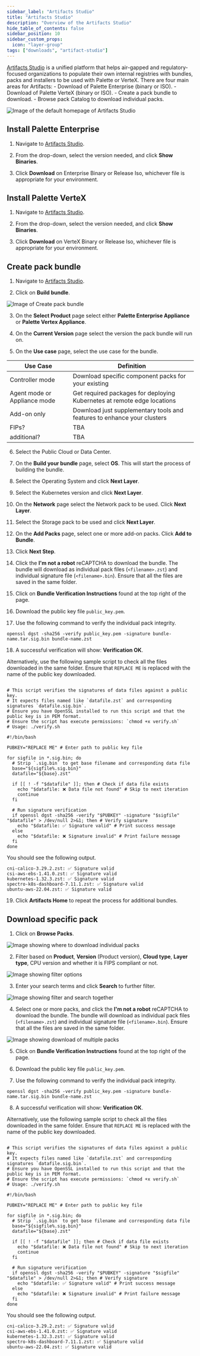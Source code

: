 ```yaml
---
sidebar_label: "Artifacts Studio"
title: "Artifacts Studio"
description: "Overview of the Artifacts Studio"
hide_table_of_contents: false
sidebar_position: 10
sidebar_custom_props:
  icon: "layer-group"
tags: ["downloads", "artifact-studio"]
---
```


[Artifacts Studio](https://artifact-studio.internal.spectrocloud.com/) is a unified platform that helps air-gapped and regulatory-focused organizations to populate their own internal registries with bundles, packs and installers to be used with Palette or VerteX. There are four main areas for Artifacts:
	- Download of Palette Enterprise (binary or ISO).
	- Download of Palette VerteX (binary or ISO).
	- Create a pack bundle to download.
	- Browse pack Catalog to download individual packs. 

![Image of the default homepage of Artifacts Studio](../../../static/assets/docs/images/downloads/downloads_artifacts-studio-main.webp)

## Install Palette Enterprise

1. Navigate to [Artifacts Studio](https://artifact-studio.internal.spectrocloud.com/).

2. From the drop-down, select the version needed, and click **Show Binaries**.

3. Click **Download** on Enterprise Binary or Release Iso, whichever file is appropriate for your environment. 


## Install Palette VerteX

1. Navigate to [Artifacts Studio](https://artifact-studio.internal.spectrocloud.com/).

2. From the drop-down, select the version needed, and click **Show Binaries**.

3. Click **Download** on VerteX Binary or Release Iso, whichever file is appropriate for your environment. 

## Create pack bundle

1. Navigate to [Artifacts Studio](https://artifact-studio.internal.spectrocloud.com/).

2. Click on **Build bundle**.

![Image of Create pack bundle](../../../static/assets/docs/images/downloads/downloads_artifacts-studio-build-bundle.webp)

3. On the **Select Product** page select either **Palette Enterprise Appliance** or **Palette Vertex Appliance**. 

4. On the **Current Version** page select the version the pack bundle will run on. 

5. On the **Use case** page, select the use case for the bundle.

| Use Case   | Definition |
| ---------- | ---------- |
| Controller mode | Download specific component packs for your existing |
| Agent mode or Appliance mode | Get required packages for deploying Kubernetes at remote edge locations |
| Add-on only | Download just supplementary tools and features to enhance your clusters |
| FIPs? | TBA |
| additional? | TBA |

6. Select the Public Cloud or Data Center.

7. On the **Build your bundle** page, select **OS**. This will start the process of building the bundle.

8. Select the Operating System and click **Next Layer**. 

9. Select the Kubernetes version and click **Next Layer**.

10. On the **Network** page select the Network pack to be used. Click **Next Layer**.

11. Select the Storage pack to be used and click **Next Layer**.

12. On the **Add Packs** page, select one or more add-on packs. Click **Add to Bundle**.

13. Click **Next Step**. 

14. Click the **I'm not a robot** reCAPTCHA to download the bundle. The bundle will download as individual pack files (`<filename>.zst`) and individual signature file (`<filename>.bin`). Ensure that all the files are saved in the same folder. 

15. Click on **Bundle Verification Instructions** found at the top right of the page. 

16. Download the public key file `public_key.pem`.

17. Use the following command to verify the individual pack integrity. 

```
openssl dgst -sha256 -verify public_key.pem -signature bundle-name.tar.sig.bin bundle-name.zst
```

18. A successful verification will show: **Verification OK**.

Alternatively, use the following sample script to check all the files downloaded in the same folder. Ensure that `REPLACE ME` is replaced with the name of the public key downloaded. 

```shell title="Example" {10}
 
# This script verifies the signatures of data files against a public key.
# It expects files named like `datafile.zst` and corresponding signatures `datafile.sig.bin`.
# Ensure you have OpenSSL installed to run this script and that the public key is in PEM format.
# Ensure the script has execute permissions: `chmod +x verify.sh`
# Usage: ./verify.sh 

#!/bin/bash

PUBKEY="REPLACE ME" # Enter path to public key file

for sigfile in *.sig.bin; do
  # Strip `.sig.bin` to get base filename and corresponding data file
  base="${sigfile%.sig.bin}"
  datafile="${base}.zst"

  if [[ ! -f "$datafile" ]]; then # Check if data file exists
    echo "$datafile: ❌ Data file not found" # Skip to next iteration  
    continue
  fi

  # Run signature verification
  if openssl dgst -sha256 -verify "$PUBKEY" -signature "$sigfile" "$datafile" > /dev/null 2>&1; then # Verify signature
    echo "$datafile: ✅ Signature valid" # Print success message
  else
    echo "$datafile: ❌ Signature invalid" # Print failure message
  fi
done
```

You should see the following output.

```shell title="Output Example"
cni-calico-3.29.2.zst: ✅ Signature valid
csi-aws-ebs-1.41.0.zst: ✅ Signature valid
kubernetes-1.32.3.zst: ✅ Signature valid
spectro-k8s-dashboard-7.11.1.zst: ✅ Signature valid
ubuntu-aws-22.04.zst: ✅ Signature valid
```

19. Click **Artifacts Home** to repeat the process for additional bundles.

## Download specific pack

1. Click on **Browse Packs**.

![Image showing where to download individual packs](../../../static/assets/docs/images/downloads/downloads_artifacts-studio-browse-packs.webp)

2. Filter based on **Product**, **Version** (Product version), **Cloud type**, **Layer type**, CPU version and whether it is FIPS compliant or not. 

![Image showing filter options](../../../static/assets/docs/images/downloads/downloads_artifacts-studio-filter-options.webp)

3. Enter your search terms and click **Search** to further filter. 

![Image showing filter and search together](../../../static/assets/docs/images/downloads/downloads_artifacts-studio-search-and-filter.webp)

4. Select one or more packs, and click the **I'm not a robot** reCAPTCHA to download the bundle. The bundle will download as individual pack files (`<filename>.zst`) and individual signature file (`<filename>.bin`). Ensure that all the files are saved in the same folder.

![Image showing download of multiple packs](../../../static/assets/docs/images/downloads/downloads_artifacts-studio-individual-packs-download.webp)

5. Click on **Bundle Verification Instructions** found at the top right of the page. 

6. Download the public key file `public_key.pem`.

7. Use the following command to verify the individual pack integrity. 

```
openssl dgst -sha256 -verify public_key.pem -signature bundle-name.tar.sig.bin bundle-name.zst
```

8. A successful verification will show: **Verification OK**.

Alternatively, use the following sample script to check all the files downloaded in the same folder. Ensure that `REPLACE ME` is replaced with the name of the public key downloaded. 

```shell title="Example" {10}
 
# This script verifies the signatures of data files against a public key.
# It expects files named like `datafile.zst` and corresponding signatures `datafile.sig.bin`.
# Ensure you have OpenSSL installed to run this script and that the public key is in PEM format.
# Ensure the script has execute permissions: `chmod +x verify.sh`
# Usage: ./verify.sh 

#!/bin/bash

PUBKEY="REPLACE ME" # Enter path to public key file

for sigfile in *.sig.bin; do
  # Strip `.sig.bin` to get base filename and corresponding data file
  base="${sigfile%.sig.bin}"
  datafile="${base}.zst"

  if [[ ! -f "$datafile" ]]; then # Check if data file exists
    echo "$datafile: ❌ Data file not found" # Skip to next iteration  
    continue
  fi

  # Run signature verification
  if openssl dgst -sha256 -verify "$PUBKEY" -signature "$sigfile" "$datafile" > /dev/null 2>&1; then # Verify signature
    echo "$datafile: ✅ Signature valid" # Print success message
  else
    echo "$datafile: ❌ Signature invalid" # Print failure message
  fi
done
```

You should see the following output.

```shell title="Output Example"
cni-calico-3.29.2.zst: ✅ Signature valid
csi-aws-ebs-1.41.0.zst: ✅ Signature valid
kubernetes-1.32.3.zst: ✅ Signature valid
spectro-k8s-dashboard-7.11.1.zst: ✅ Signature valid
ubuntu-aws-22.04.zst: ✅ Signature valid
```
